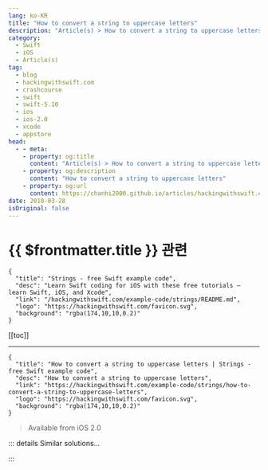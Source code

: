 ```yaml
---
lang: ko-KR
title: "How to convert a string to uppercase letters"
description: "Article(s) > How to convert a string to uppercase letters"
category:
  - Swift
  - iOS
  - Article(s)
tag: 
  - blog
  - hackingwithswift.com
  - crashcourse
  - swift
  - swift-5.10
  - ios
  - ios-2.0
  - xcode
  - appstore
head:
  - - meta:
    - property: og:title
      content: "Article(s) > How to convert a string to uppercase letters"
    - property: og:description
      content: "How to convert a string to uppercase letters"
    - property: og:url
      content: https://chanhi2000.github.io/articles/hackingwithswift.com/example-code/strings/how-to-convert-a-string-to-uppercase-letters.html
date: 2018-03-28
isOriginal: false
---
```


# {{ $frontmatter.title }} 관련

```component VPCard
{
  "title": "Strings - free Swift example code",
  "desc": "Learn Swift coding for iOS with these free tutorials – learn Swift, iOS, and Xcode",
  "link": "/hackingwithswift.com/example-code/strings/README.md",
  "logo": "https://hackingwithswift.com/favicon.svg",
  "background": "rgba(174,10,10,0.2)"
}
```

[[toc]]

---

```component VPCard
{
  "title": "How to convert a string to uppercase letters | Strings - free Swift example code",
  "desc": "How to convert a string to uppercase letters",
  "link": "https://hackingwithswift.com/example-code/strings/how-to-convert-a-string-to-uppercase-letters",
  "logo": "https://hackingwithswift.com/favicon.svg",
  "background": "rgba(174,10,10,0.2)"
}
```

> Available from iOS 2.0

<!-- TODO: 작성 -->

<!-- 
If you want to convert a string to uppercase – that is, WHERE EVERY LETTER IS A CAPITAL LETTER – you should use the `uppercased()` method of your string, like this:

```swift
let str = "Sunday, Monday, Happy Days"
print(str.uppercased())
```

That code will print "SUNDAY, MONDAY, HAPPY DAYS" into the Xcode console.

-->

::: details Similar solutions…

<!--
/quick-start/swiftui/how-to-make-textfield-uppercase-or-lowercase-using-textcase">How to make TextField uppercase or lowercase using textCase() 
/example-code/strings/how-to-convert-a-string-to-lowercase-letters">How to convert a string to lowercase letters 
/example-code/strings/how-to-loop-through-letters-in-a-string">How to loop through letters in a string 
/quick-start/swiftui/how-to-add-spacing-between-letters-in-text">How to add spacing between letters in text 
/example-code/system/how-to-convert-dates-and-times-to-a-string-using-dateformatter">How to convert dates and times to a string using DateFormatter</a>
-->

:::

